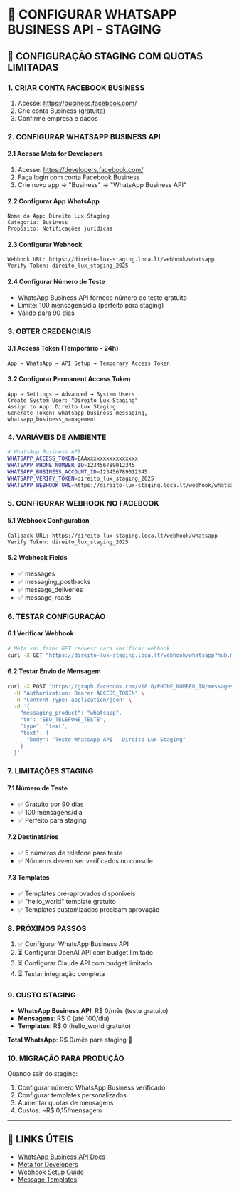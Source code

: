 # 📱 CONFIGURAR WHATSAPP BUSINESS API - STAGING

## 🎯 CONFIGURAÇÃO STAGING COM QUOTAS LIMITADAS

### 1. CRIAR CONTA FACEBOOK BUSINESS
1. Acesse: https://business.facebook.com/
2. Crie conta Business (gratuita)
3. Confirme empresa e dados

### 2. CONFIGURAR WHATSAPP BUSINESS API

#### 2.1 Acesse Meta for Developers
1. Acesse: https://developers.facebook.com/
2. Faça login com conta Facebook Business
3. Crie novo app → "Business" → "WhatsApp Business API"

#### 2.2 Configurar App WhatsApp
```
Nome do App: Direito Lux Staging
Categoria: Business
Propósito: Notificações jurídicas
```

#### 2.3 Configurar Webhook
```
Webhook URL: https://direito-lux-staging.loca.lt/webhook/whatsapp
Verify Token: direito_lux_staging_2025
```

#### 2.4 Configurar Número de Teste
- WhatsApp Business API fornece número de teste gratuito
- Limite: 100 mensagens/dia (perfeito para staging)
- Válido para 90 dias

### 3. OBTER CREDENCIAIS

#### 3.1 Access Token (Temporário - 24h)
```
App → WhatsApp → API Setup → Temporary Access Token
```

#### 3.2 Configurar Permanent Access Token
```
App → Settings → Advanced → System Users
Create System User: "Direito Lux Staging"
Assign to App: Direito Lux Staging
Generate Token: whatsapp_business_messaging, whatsapp_business_management
```

### 4. VARIÁVEIS DE AMBIENTE

```bash
# WhatsApp Business API
WHATSAPP_ACCESS_TOKEN=EAAxxxxxxxxxxxxxxxx
WHATSAPP_PHONE_NUMBER_ID=123456789012345
WHATSAPP_BUSINESS_ACCOUNT_ID=123456789012345
WHATSAPP_VERIFY_TOKEN=direito_lux_staging_2025
WHATSAPP_WEBHOOK_URL=https://direito-lux-staging.loca.lt/webhook/whatsapp
```

### 5. CONFIGURAR WEBHOOK NO FACEBOOK

#### 5.1 Webhook Configuration
```
Callback URL: https://direito-lux-staging.loca.lt/webhook/whatsapp
Verify Token: direito_lux_staging_2025
```

#### 5.2 Webhook Fields
- ✅ messages
- ✅ messaging_postbacks
- ✅ message_deliveries
- ✅ message_reads

### 6. TESTAR CONFIGURAÇÃO

#### 6.1 Verificar Webhook
```bash
# Meta vai fazer GET request para verificar webhook
curl -X GET "https://direito-lux-staging.loca.lt/webhook/whatsapp?hub.mode=subscribe&hub.challenge=teste&hub.verify_token=direito_lux_staging_2025"
```

#### 6.2 Testar Envio de Mensagem
```bash
curl -X POST "https://graph.facebook.com/v18.0/PHONE_NUMBER_ID/messages" \
  -H "Authorization: Bearer ACCESS_TOKEN" \
  -H "Content-Type: application/json" \
  -d '{
    "messaging_product": "whatsapp",
    "to": "SEU_TELEFONE_TESTE",
    "type": "text",
    "text": {
      "body": "Teste WhatsApp API - Direito Lux Staging"
    }
  }'
```

### 7. LIMITAÇÕES STAGING

#### 7.1 Número de Teste
- ✅ Gratuito por 90 dias
- ✅ 100 mensagens/dia
- ✅ Perfeito para staging

#### 7.2 Destinatários
- ✅ 5 números de telefone para teste
- ✅ Números devem ser verificados no console

#### 7.3 Templates
- ✅ Templates pré-aprovados disponíveis
- ✅ "hello_world" template gratuito
- ✅ Templates customizados precisam aprovação

### 8. PRÓXIMOS PASSOS

1. ✅ Configurar WhatsApp Business API
2. ⏳ Configurar OpenAI API com budget limitado
3. ⏳ Configurar Claude API com budget limitado
4. ⏳ Testar integração completa

### 9. CUSTO STAGING

- **WhatsApp Business API**: R$ 0/mês (teste gratuito)
- **Mensagens**: R$ 0 (até 100/dia)
- **Templates**: R$ 0 (hello_world gratuito)

**Total WhatsApp**: R$ 0/mês para staging 🎉

### 10. MIGRAÇÃO PARA PRODUÇÃO

Quando sair do staging:
1. Configurar número WhatsApp Business verificado
2. Configurar templates personalizados
3. Aumentar quotas de mensagens
4. Custos: ~R$ 0,15/mensagem

---

## 🔗 LINKS ÚTEIS

- [WhatsApp Business API Docs](https://developers.facebook.com/docs/whatsapp)
- [Meta for Developers](https://developers.facebook.com/)
- [Webhook Setup Guide](https://developers.facebook.com/docs/whatsapp/cloud-api/webhooks)
- [Message Templates](https://developers.facebook.com/docs/whatsapp/business-management-api/message-templates)
